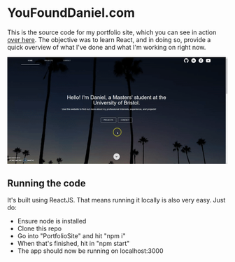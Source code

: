 # YouFoundDaniel.com

This is the source code for my portfolio site, which you can see in action [over here](https://www.youfounddaniel.com). The objective was to learn React, and in doing so, provide a quick overview of what I've done and what I'm working on right now.

<img src="https://github.com/Daniel-Davies/PortfolioSite/blob/master/ezgif-4-81cb6d097f01.gif" />

## Running the code

It's built using ReactJS. That means running it locally is also very easy. Just do:

- Ensure node is installed
- Clone this repo
- Go into "PortfolioSite" and hit "npm i"
- When that's finished, hit in "npm start"
- The app should now be running on localhost:3000
